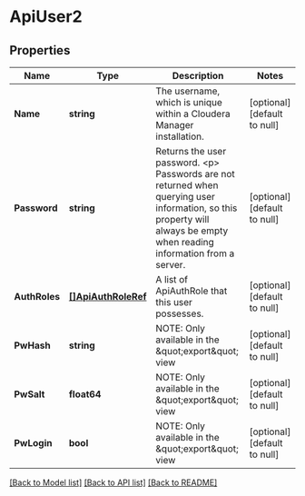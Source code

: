 # ApiUser2

## Properties
Name | Type | Description | Notes
------------ | ------------- | ------------- | -------------
**Name** | **string** | The username, which is unique within a Cloudera Manager installation. | [optional] [default to null]
**Password** | **string** | Returns the user password. &lt;p&gt; Passwords are not returned when querying user information, so this property will always be empty when reading information from a server. | [optional] [default to null]
**AuthRoles** | [**[]ApiAuthRoleRef**](ApiAuthRoleRef.md) | A list of ApiAuthRole that this user possesses. | [optional] [default to null]
**PwHash** | **string** | NOTE: Only available in the \&quot;export\&quot; view | [optional] [default to null]
**PwSalt** | **float64** | NOTE: Only available in the \&quot;export\&quot; view | [optional] [default to null]
**PwLogin** | **bool** | NOTE: Only available in the \&quot;export\&quot; view | [optional] [default to null]

[[Back to Model list]](../README.md#documentation-for-models) [[Back to API list]](../README.md#documentation-for-api-endpoints) [[Back to README]](../README.md)

